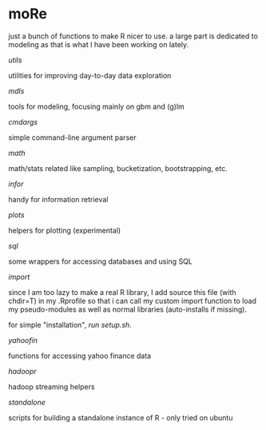 moRe
========

just a bunch of functions to make R nicer to use.  a large part is dedicated to modeling as that is what I have been working on lately.

*utils*

utilities for improving day-to-day data exploration

*mdls*

tools for modeling, focusing mainly on gbm and (g)lm

*cmdargs*

simple command-line argument parser

*math*

math/stats related like sampling, bucketization, bootstrapping, etc.

*infor*

handy for information retrieval

*plots*

helpers for plotting (experimental)

*sql*

some wrappers for accessing databases and using SQL

*import*

since I am too lazy to make a real R library, I add source this file (with chdir=T) in my .Rprofile so that i can call my custom import function to load my pseudo-modules as well as normal libraries (auto-installs if missing).

for simple "installation", _run setup.sh_.

*yahoofin*

functions for accessing yahoo finance data

*hadoopr*

hadoop streaming helpers

*standalone*

scripts for building a standalone instance of R - only tried on ubuntu

